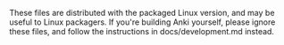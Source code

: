These files are distributed with the packaged Linux version, and may be useful
to Linux packagers. If you're building Anki yourself, please ignore these files,
and follow the instructions in docs/development.md instead.
